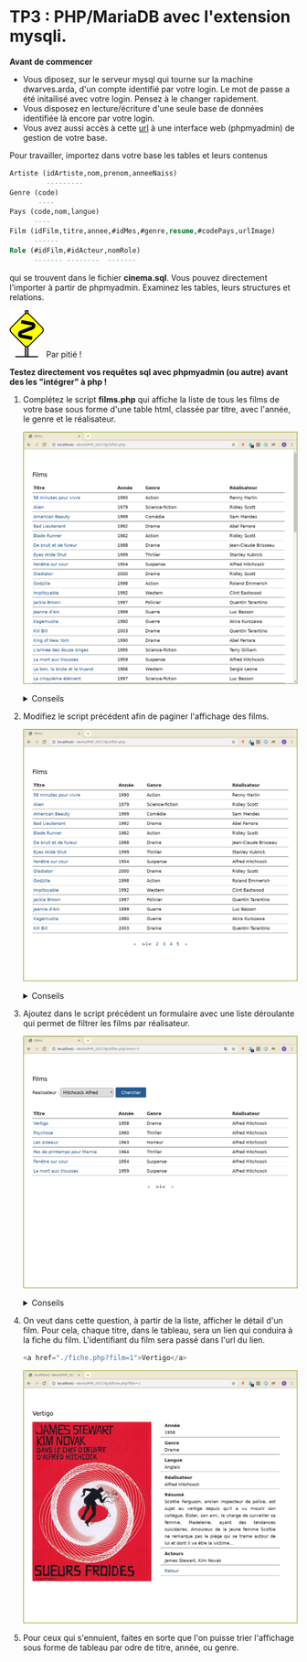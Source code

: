 # TP3 : PHP/MariaDB avec l'extension **mysqli**.

**Avant de commencer**

-   Vous diposez, sur le serveur mysql qui tourne sur la machine
    dwarves.arda, d'un compte identifié par votre login. Le mot de
    passe a été initailisé avec votre login. Pensez à le changer
    rapidement.
-   Vous disposez en lecture/écriture d'une seule base de données
    identifiée là encore par votre login.
-   Vous avez aussi accès à cette
    [url](https://dwarves.iut-fbleau.fr/phpmyadmin/) à une interface web
    (phpmyadmin) de gestion de votre base.

Pour travailler, importez dans votre base les tables et leurs contenus

```sql
Artiste (idArtiste,nom,prenom,anneeNaiss)
	     ---------
Genre (code)
       ----
Pays (code,nom,langue)
	  ----
Film (idFilm,titre,annee,#idMes,#genre,resume,#codePays,urlImage)
	  ------
Role (#idFilm,#idActeur,nomRole)
	  ------- --------  -------
```

qui se trouvent dans le fichier **cinema.sql**. Vous pouvez directement
l'importer à partir de phpmyadmin. Examinez les tables, leurs
structures et relations.

![](./include/db.gif)  Par pitié !

**Testez directement vos requêtes sql avec phpmyadmin (ou autre) avant
des les \"intégrer\" à php !**


1. Complétez le script **films.php** qui affiche la liste de tous les films
   de votre base sous forme d'une table html, classée par titre, avec
   l'année, le genre et le réalisateur.

    ![](./img/film.png)

    <details><summary>Conseils</summary>
    <div>

   - le serveur tourne sur le serveur http, donc pour vous connecter,
      utiliser `localhost` comme nom. 
   - Pour récuperer les informations demandées, pensez à faire une
      jointure entre Film et Artiste.
    </div>
    </details>   

2. Modifiez le script précédent afin de paginer l'affichage des films.

    ![](./img/film1.png)

    <details><summary>Conseils</summary>
    <div>

   - La clause `LIMIT` dans un SELECT permet de restreindre le nombre de
    résultats de la requête.

   - L'option `SQL_CALC_FOUND_ROWS` permet, en présence de la clause
    LIMIT, de savoir combien de resultats auraient été selectionnée en
    son absence.  

    Il faut utliser juste après la requête la fonction MySQL
    `FOUND_ROWS()`.
	 </div>
	 </details>

3. Ajoutez dans le script précédent un formulaire avec une liste déroulante
   qui permet de filtrer les films par réalisateur.

    ![](./img/film2.png)

    <details><summary>Conseils</summary>
    <div>

    Il faut récupérer dans la table Artiste les réalisateurs, et peupler une
    liste déroulante. La valeur envoyé par le formulaire sera bien sûr
    l'identifiant du réalisateur.

    Faites en sorte, comme sur la capture d'écran, de réafficher la liste
    déroulante avec le nom du réalisateur dernièrement selectionné.
    </div>
    </details>

4. On veut dans cette question, à partir de la liste, afficher le détail
   d'un film. Pour cela, chaque titre, dans le tableau, sera un lien qui
   conduira à la fiche du film. L'identifiant du film sera passé dans
   l'url du lien. 
   
   ```php
   <a href="./fiche.php?film=1">Vertigo</a>
   ```

   ![](./img/film3.png)

5. Pour ceux qui s'ennuient, faites en sorte que l'on puisse trier
   l'affichage sous forme de tableau par odre de titre, année, ou genre.

